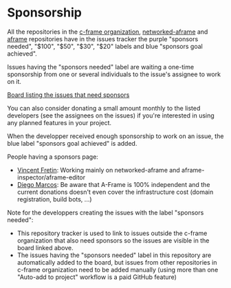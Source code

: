 # Sponsorship

All the repositories in the [c-frame organization](https://github.com/c-frame), [networked-aframe](https://github.com/networked-aframe/networked-aframe) and [aframe](https://github.com/aframevr/aframe) repositories have in the issues tracker the purple "sponsors needed", "$100", "$50", "$30", "$20" labels and blue "sponsors goal achieved".

Issues having the "sponsors needed" label are waiting a one-time sponsorship from one or several individuals to the issue's assignee to work on it.

[Board listing the issues that need sponsors](https://github.com/orgs/c-frame/projects/2/views/1)

You can also consider donating a small amount monthly to the listed developers (see the assignees on the issues) if you're interested in using any planned features in your project.

When the developper received enough sponsorship to work on an issue, the blue label "sponsors goal achieved" is added.

People having a sponsors page:

- [Vincent Fretin](https://github.com/sponsors/vincentfretin): Working mainly on networked-aframe and aframe-inspector/aframe-editor
- [Diego Marcos](https://github.com/sponsors/dmarcos): Be aware that A-Frame is 100% independent and the current donations doesn't even cover the infrastructure cost (domain registration, build bots, ...)

Note for the developpers creating the issues with the label "sponsors needed":
- This repository tracker is used to link to issues outside the c-frame organization that also need sponsors so the issues are visible in the board linked above.
- The issues having the "sponsors needed" label in this repository are automatically added to the board, but issues from other repositories in c-frame organization need to be added manually (using more than one "Auto-add to project" workflow is a paid GitHub feature)
